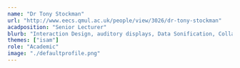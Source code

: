 ```yaml
---
name: "Dr Tony Stockman"
url: "http://www.eecs.qmul.ac.uk/people/view/3026/dr-tony-stockman"
acadposition: "Senior Lecturer"
blurb: "Interaction Design, auditory displays, Data Sonification, Collaborative Systems, Cross-modal Interaction, Assistive Technology, Accessibility"
themes: ["isam"]
role: "Academic"
image: "./defaultprofile.png"
---
```


